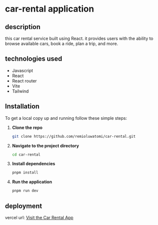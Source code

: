# car-rental application

## description
this car rental service built using React. it provides users with the ability to browse available cars, book a ride, plan a trip, and more. 

## technologies used
- Javascript
- React
- React router
- Vite
- Tailwind

## Installation

To get a local copy up and running follow these simple steps:

1. **Clone the repo**

   ```sh
   git clone https://github.com/remioluwatomi/car-rental.git
   ```

2. **Navigate to the project directory**

   ```sh
   cd car-rental
   ```

3. **Install dependencies**

   ```sh
   pnpm install
   ```

4. **Run the application**

   ```sh
   pnpm run dev
   ```

## deployment
vercel url:
[Visit the Car Rental App](https://car-rental-tawny-eight.vercel.app)

